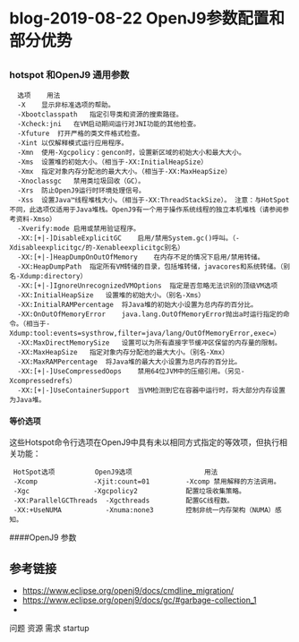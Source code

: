 # blog-2019-08-22   OpenJ9参数配置和部分优势
##  

###  
### hotspot 和OpenJ9 通用参数
      选项	用法
      -X	显示非标准选项的帮助。
      -Xbootclasspath	指定引导类和资源的搜索路径。
      -Xcheck:jni	在VM启动期间运行对JNI功能的其他检查。
      -Xfuture	打开严格的类文件格式检查。
      -Xint	以仅解释模式运行应用程序。
      -Xmn	使用-Xgcpolicy：gencon时，设置新区域的初始大小和最大大小。
      -Xms	设置堆的初始大小。（相当于-XX:InitialHeapSize）
      -Xmx	指定对象内存分配池的最大大小。（相当于-XX:MaxHeapSize）
      -Xnoclassgc	禁用类垃圾回收（GC）。
      -Xrs	防止OpenJ9运行时环境处理信号。
      -Xss	设置Java™线程堆栈大小。（相当于-XX:ThreadStackSize）。 注意：与HotSpot不同，此选项仅适用于Java堆栈。OpenJ9有一个用于操作系统线程的独立本机堆栈（请参阅参考资料-Xmso）
      -Xverify:mode	启用或禁用验证程序。
      -XX:[+|-]DisableExplicitGC	启用/禁用System.gc()呼叫。（-Xdisableexplicitgc/的-Xenableexplicitgc别名）
      -XX:[+|-]HeapDumpOnOutOfMemory	在内存不足的情况下启用/禁用转储。
      -XX:HeapDumpPath	指定所有VM转储的目录，包括堆转储，javacores和系统转储。（别名-Xdump:directory）
      -XX:[+|-]IgnoreUnrecognizedVMOptions	指定是否忽略无法识别的顶级VM选项
      -XX:InitialHeapSize	设置堆的初始大小。（别名-Xms）
      -XX:InitialRAMPercentage	将Java堆的初始大小设置为总内存的百分比。
      -XX:OnOutOfMemoryError	java.lang.OutOfMemoryError抛出a时运行指定的命令。（相当于-Xdump:tool:events=systhrow,filter=java/lang/OutOfMemoryError,exec=）
      -XX:MaxDirectMemorySize	设置可以为所有直接字节缓冲区保留的内存量的限制。
      -XX:MaxHeapSize	指定对象内存分配池的最大大小。（别名-Xmx）
      -XX:MaxRAMPercentage	将Java堆的最大大小设置为总内存的百分比。
      -XX:[+|-]UseCompressedOops	禁用64位JVM中的压缩引用。（另见-Xcompressedrefs）
      -XX:[+|-]UseContainerSupport	当VM检测到它在容器中运行时，将大部分内存设置为Java堆。
 
 #### 等价选项

 这些Hotspot命令行选项在OpenJ9中具有未以相同方式指定的等效项，但执行相关功能：
     
     HotSpot选项 	        OpenJ9选项	              用法
     -Xcomp	             -Xjit:count=01	        -Xcomp 禁用解释的方法调用。
     -Xgc	             -Xgcpolicy2	        配置垃圾收集策略。
     -XX:ParallelGCThreads	-Xgcthreads     	配置GC线程数。
     -XX:+UseNUMA	        -Xnuma:none3	    控制非统一内存架构（NUMA）感知。
 
      
####OpenJ9 参数


## 参考链接
+ https://www.eclipse.org/openj9/docs/cmdline_migration/
+ https://www.eclipse.org/openj9/docs/gc/#garbage-collection_1
+ 
 
问题 资源 需求 startup